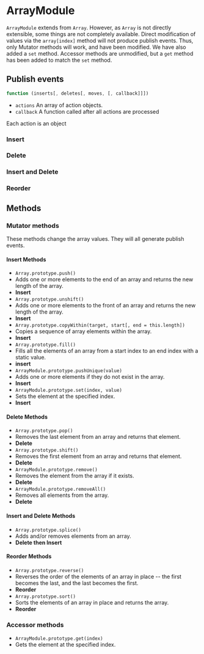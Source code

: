 # ArrayModule
`ArrayModule` extends from `Array`.  However, as `Array` is not directly extensible, some things are not completely available.  Direct modification of values via the `array[index]` method will not produce publish events.  Thus, only Mutator methods will work, and have been modified.  We have also added a `set` method.  Accessor methods are unmodified, but a `get` method has been added to match the `set` method.

## Publish events

```javascript
function (inserts[, deletes[, moves, [, callback]]])
```

- `actions` An array of action objects.
- `callback` A function called after all actions are processed

Each action is an object

### Insert
### Delete
### Insert and Delete
### Reorder
## Methods
### Mutator methods
These methods change the array values.  They will all generate publish events.

#### Insert Methods
- `Array.prototype.push()`  
- Adds one or more elements to the end of an array and returns the new length of the array.  
- **Insert**
- `Array.prototype.unshift()`  
- Adds one or more elements to the front of an array and returns the new length of the array.  
- **Insert**
- `Array.prototype.copyWithin(target, start[, end = this.length])`  
- Copies a sequence of array elements within the array.  
- **Insert**
- `Array.prototype.fill()`  
- Fills all the elements of an array from a start index to an end index with a static value.  
- **insert**
- `ArrayModule.prototype.pushUnique(value)`  
- Adds one or more elements if they do not exist in the array.  
- **Insert**
- `ArrayModule.prototype.set(index, value)`  
- Sets the element at the specified index.  
- **Insert**

#### Delete Methods
- `Array.prototype.pop()`  
- Removes the last element from an array and returns that element.  
- **Delete**
- `Array.prototype.shift()`  
- Removes the first element from an array and returns that element.  
- **Delete**
- `ArrayModule.prototype.remove()`  
- Removes the element from the array if it exists.  
- **Delete**
- `ArrayModule.prototype.removeAll()`  
- Removes all elements from the array.  
- **Delete**

#### Insert and Delete Methods
- `Array.prototype.splice()`  
- Adds and/or removes elements from an array.  
- **Delete then Insert**

#### Reorder Methods
- `Array.prototype.reverse()`  
- Reverses the order of the elements of an array in place -- the first becomes the last, and the last becomes the first.  
- **Reorder**
- `Array.prototype.sort()`  
- Sorts the elements of an array in place and returns the array.  
- **Reorder**

### Accessor methods
- `ArrayModule.prototype.get(index)`  
- Gets the element at the specified index.
